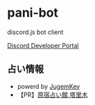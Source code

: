 # pani-bot

discord.js bot client

[Discord Developer Portal](https://discord.com/developers/applications)

## 占い情報

* powerd by [JugemKey](http://jugemkey.jp/api/)
* 【PR】[原宿占い館 塔里木](http://www.tarim.co.jp/)
